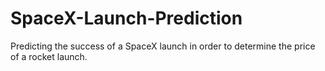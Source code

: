 # SpaceX-Launch-Prediction
Predicting the success of a SpaceX launch in order to determine the price of a rocket launch. 
